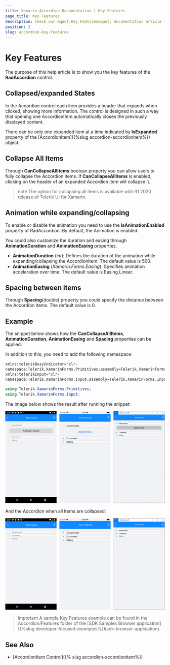 ```yaml
---
title: Xamarin Accordion Documentation | Key Features
page_title: Key Features
description: Check our &quot;Key Features&quot; documentation article for Telerik Accordion for Xamarin control.
position: 2
slug: accordion-key-features
---
```


# Key Features

The purpose of this help article is to show you the key features of the **RadAccordion** control. 

## Collapsed/expanded States

In the Accordion control each item provides a header that expands when clicked, showing more information. The control is designed in such a way that opening one AccordionItem automatically closes the previously displayed content. 

There can be only one expanded item at a time indicated by **IsExpanded** property of the [AccordionItem]({%slug accordion-accordionitem%}) object.

## Collapse All Items

Through **CanCollapseAllItems** boolean property you can allow users to fully collapse the Accordion items. If **CanCollapseAllItems** is enabled, clicking on the header of an expanded Accordion item will collapse it.

>note The option for collapsing all items is available with R1 2020 release of Telerik UI for Xamarin.

## Animation while expanding/collapsing

To enable or disable the animation you need to use the **IsAnimationEnabled** property of RadAccordion. By default, the Animation is enabled.

You could also customize the duration and easing through **AnimationDuration** and **AnimationEasing** properties.

* **AnimationDuration** (*int*): Defines the duration of the animation while expanding/collapsing the AccordionItem. The default value is 500.
* **AnimationEasing** (*Xamarin.Forms.Easing*): Specifies animation acceleration over time. The default value is Easing.Linear.

## Spacing between items

Through **Spacing**(double) property you could specify the distance between the Accordion items. The default value is 0.

## Example

The snippet below shows how the **CanCollapseAllItems**, **AnimationDuration**, **AnimationEasing** and **Spacing** properties can be applied:

<snippet id='accordion-key-features-xaml'/>

In addition to this, you need to add the following namespace:

```XAML
xmlns:telerikBusyIndicator="clr-namespace:Telerik.XamarinForms.Primitives;assembly=Telerik.XamarinForms.Primitives"
xmlns:telerikInput="clr-namespace:Telerik.XamarinForms.Input;assembly=Telerik.XamarinForms.Input"
```
```C#
using Telerik.XamarinForms.Primitives;
using Telerik.XamarinForms.Input;
```

The image below shows the result after running the snippet:

![RadAccordion Key Features](images/accordion_keyfeatures_1.png)

And the Accordion when all items are collapsed:

![RadAccordion Key Features](images/accordion_keyfeatures_2.png)

>important A sample Key Features example can be found in the Accordion/Features folder of the [SDK Samples Browser application]({%slug developer-focused-examples%}#sdk-browser-application).

## See Also

- [AccordionItem Control]({% slug accordion-accordionitem%})
